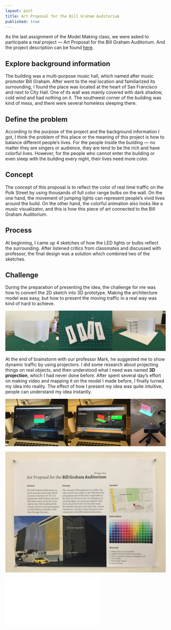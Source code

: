 ```yaml
---
layout: post
title: Art Proposal for the Bill Graham Auditorium
published: true
---
```

As the last assignment of the Model Making class, we were asked to participate a real project — Art Proposal for the Bill Graham Auditorium. And the project description can be found [here](http://www.sfartscommission.org/pubartcollection/about-pubart/opportunities/2014/10/02/8637/).

## Explore background information
The building was a multi-purpose music hall, which named after music promoter Bill Graham. After went to the real location and familiarized its surrounding, I found the place was located at the heart of San Francisco and next to City Hall. One of its wall was mainly covered with dark shadow, cold wind and had nothing on it. The southwest corner of the building was kind of mess, and there were several homeless sleeping there.

## Define the problem
According to the purpose of the project and the background information I got, I think the problem of this place or the meaning of this project is how to balance different people’s lives. For the people inside the building — no matter they are singers or audience, they are tend to be the rich and have colorful lives. However, for the people who cannot enter the building or even sleep with the building every night, their lives need more color.

## Concept
The concept of this proposal is to reflect the color of real time traffic on the Polk Street by using thousands of full color range bulbs on the wall. On the one hand, the movement of jumping lights can represent people’s vivid lives around the build. On the other hand, the colorful animation also looks like a music visualizator, and this is how this piece of art connected to the Bill Graham Auditorium.

## Process
At beginning, I came up 4 sketches of how the LED lights or bulbs reflect the surrounding. After listened critics from classmates and discussed with professor, the final design was a solution which combined two of the sketches.

## Challenge
During the preparation of presenting the idea, the challenge for me was how to convert the 2D sketch into 3D prototype. Making the architecture model was easy, but how to present the moving traffic in a real way was kind of hard to achieve.

<p class="full-width">
  <img src="/images/compressed/blog/2014-12-12/1.jpg" title="Process of making architecture model">
</p>


At the end of brainstorm with our professor Mark, he suggested me to show dynamic traffic by using projectors. I did some research about projecting things on real objects, and then understood what I need was named **3D projection**, which I had never done before. After spent several day’s effort on making video and mapping it on the model I made before, I finally turned my idea into reality. The effect of how I present my idea was quite intuitive, people can understand my idea instantly.

<p class="full-width"><img src="/images/compressed/blog/2014-12-12/2.jpg" title="3D mapping process"></p>
<p class="full-width"><img src="/images/compressed/blog/2014-12-12/3.jpg" title="Poster"></p>

<div class="outside-sources">
<iframe src="//player.vimeo.com/video/117243799?title=0&amp;byline=0&amp;portrait=0&amp;color=b5e285&amp;autoplay=1&amp;loop=1" frameborder="0" webkitallowfullscreen mozallowfullscreen allowfullscreen></iframe>
</div>
